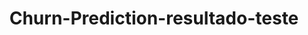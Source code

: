 ---
schema: default
title: Churn-Prediction-resultado-teste
organization: ResponsibleAIML
notes: type = kedro_datasets.pandas.csv_dataset
resources:
  - name: Churn-Prediction-resultado-teste
    url: 'https://www.github.com/ResponsibleAIML/django-kedro/tree/main/kedro-projects/churn-prediction-kedro/data/07_model_output/resultado_teste.csv'
    format: csv
category:
  - 07-model-output
maintainer: 
maintainer_email: 
project:
  - Churn-Prediction
preview: |
  <table border="1" class="dataframe">
    <thead>
      <tr style="text-align: right;">
        <th></th>
        <th>RowNumber</th>
        <th>Exited</th>
      </tr>
    </thead>
    <tbody>
      <tr>
        <th>0</th>
        <td>0</td>
        <td>0</td>
      </tr>
      <tr>
        <th>1</th>
        <td>1</td>
        <td>0</td>
      </tr>
      <tr>
        <th>2</th>
        <td>2</td>
        <td>0</td>
      </tr>
      <tr>
        <th>3</th>
        <td>3</td>
        <td>0</td>
      </tr>
      <tr>
        <th>4</th>
        <td>4</td>
        <td>0</td>
      </tr>
      <tr>
        <th>5</th>
        <td>5</td>
        <td>0</td>
      </tr>
      <tr>
        <th>6</th>
        <td>6</td>
        <td>0</td>
      </tr>
      <tr>
        <th>7</th>
        <td>7</td>
        <td>0</td>
      </tr>
      <tr>
        <th>8</th>
        <td>8</td>
        <td>0</td>
      </tr>
      <tr>
        <th>9</th>
        <td>9</td>
        <td>0</td>
      </tr>
    </tbody>
  </table>
---